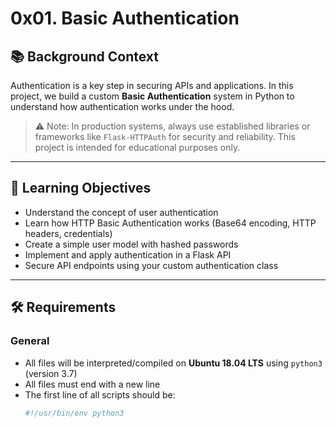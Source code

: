 # 0x01. Basic Authentication

## 📚 Background Context

Authentication is a key step in securing APIs and applications. In this project, we build a custom **Basic Authentication** system in Python to understand how authentication works under the hood.

> ⚠️ Note: In production systems, always use established libraries or frameworks like `Flask-HTTPAuth` for security and reliability. This project is intended for educational purposes only.

---

## 🧠 Learning Objectives

- Understand the concept of user authentication
- Learn how HTTP Basic Authentication works (Base64 encoding, HTTP headers, credentials)
- Create a simple user model with hashed passwords
- Implement and apply authentication in a Flask API
- Secure API endpoints using your custom authentication class

---

## 🛠️ Requirements

### General

- All files will be interpreted/compiled on **Ubuntu 18.04 LTS** using `python3` (version 3.7)
- All files must end with a new line
- The first line of all scripts should be:
  ```bash
  #!/usr/bin/env python3

